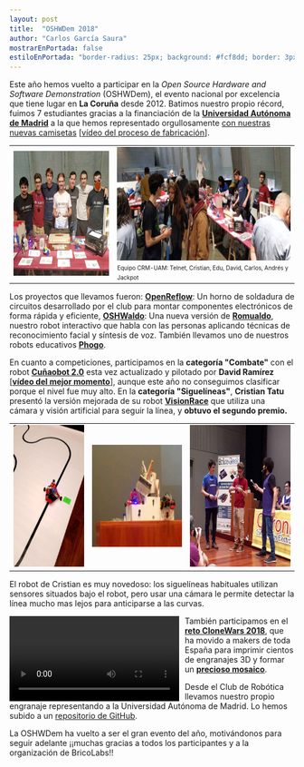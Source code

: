```yaml
---
layout: post
title:  "OSHWDem 2018"
author: "Carlos García Saura"
mostrarEnPortada: false
estiloEnPortada: "border-radius: 25px; background: #fcf8dd; border: 3px solid #fcdb05; padding: 20px; width: 90%;"
---
```


Este año hemos vuelto a participar en la _Open Source Hardware and Software Demonstration_ (OSHWDem), el evento nacional por excelencia que tiene lugar en **La Coruña** desde 2012.
Batimos nuestro propio récord, fuimos 7 estudiantes gracias a la financiación de la [**Universidad Autónoma de Madrid**](https://uam.es) a la que hemos representado orgullosamente [con nuestras nuevas camisetas](/historia/eventos/2018_OSHWDem/2018_OSHWDem_camisetasUAM.jpg) [[vídeo del proceso de fabricación](https://www.youtube.com/watch?v=Juyoi958U4s)].

<table border="0" width="100%">
  <tr>
    <td>
      <img src="/historia/eventos/2018_OSHWDem/2018_OSHWDem_equipoCRM_TelnetCristianEduDavidCarlosAndresJackpot.jpg" height="220px"/><br/>
    </td>
    <td>
      <img src="/historia/eventos/2018_OSHWDem/2018_OSHWDem_ambiente.jpg" height="200px"/><br/>
      <font size="1">
      Equipo CRM-UAM: Telnet, Cristian, Edu, David, Carlos, Andrés y Jackpot
      </font>
    </td>
  </tr>
</table>

Los proyectos que llevamos fueron: [**OpenReflow**](https://github.com/CarlosGS/OpenReflow): Un horno de soldadura de circuitos desarrollado por el club para montar componentes electrónicos de forma rápida y eficiente, [**OSHWaldo**](https://github.com/CRM-UAM/Romualdo-HackUPC2017/tree/OSWALDO): Una nueva versión de [**Romualdo**](https://devpost.com/software/romualdo), nuestro robot interactivo que habla con las personas aplicando técnicas de reconocimiento facial y síntesis de voz. También llevamos uno de nuestros robots educativos [**Phogo**](https://github.com/CRM-UAM/Phogo).

En cuanto a competiciones, participamos en la **categoría "Combate"** con el robot [**Cuñaobot 2.0**](https://github.com/CRM-UAM/Cuniaobot-2.0) esta vez actualizado y pilotado por **David Ramírez** [[**vídeo del mejor momento**](https://www.youtube.com/watch?v=cH4BO2WSWqA)], aunque este año no conseguimos clasificar porque el nivel fue muy alto.
En la **categoría "Siguelíneas"**, **Cristian Tatu** presentó la versión mejorada de su robot [**VisionRace**](https://github.com/CRM-UAM/VisionRace) que utiliza una cámara y visión artificial para seguir la línea, y **obtuvo el segundo premio.**

<table border="0" width="100%">
  <tr>
    <td>
      <img src="/historia/eventos/2018_OSHWDem/2018_OSHWDem_VisionRace.jpg" height="250px"/><br/>
    </td>
    <td>
      <img src="/historia/eventos/2018_OSHWDem/2018_OSHWDem_VisionRace_segundoPuesto.jpg" height="180px"/><br/>
    </td>
    <td>
      <img src="/historia/eventos/2018_OSHWDem/2018_OSHWDem_Cristian_ganador_VisionRace.jpg" height="250px"/><br/>
    </td>
  </tr>
</table>

El robot de Cristian es muy novedoso: los siguelíneas habituales utilizan sensores situados bajo el robot, pero usar una cámara le permite detectar la línea mucho mas lejos para anticiparse a las curvas.

  <a href="https://oshwdem.org/2018/10/ya-tenemos-reto-clonewars-oshwdem-2018/" target="_blank">
    <video height="150" autoplay loop style="float:left; margin-right:10px;">
    <source src="/historia/eventos/2018_OSHWDem/2018_OSHWDem_engranaje_CRM-UAM.mp4" type="video/mp4">
    Error mostrando video.
    </video>
  </a>


También participamos en el [**reto CloneWars 2018**](https://oshwdem.org/2018/10/ya-tenemos-reto-clonewars-oshwdem-2018/), que ha movido a makers de toda España para imprimir cientos de engranajes 3D y formar un [**precioso mosaico**](https://twitter.com/OSHWDem/status/1061295019699642369).

Desde el Club de Robótica llevamos nuestro propio engranaje representando a la Universidad Autónoma de Madrid. Lo hemos subido a un [repositorio de GitHub](https://github.com/CRM-UAM/modelos3D/blob/master/engranaje_reto_OSHWDem2018/N31_RESULTADO.stl).


La OSHWDem ha vuelto a ser el gran evento del año, motivándonos para seguir adelante ¡¡muchas gracias a todos los participantes y a la organización de BricoLabs!!
